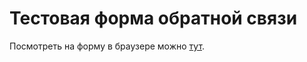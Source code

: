# Тестовая форма обратной связи 

Посмотреть на форму в браузере можно [тут](https://artemchubatyi.github.io/form/).